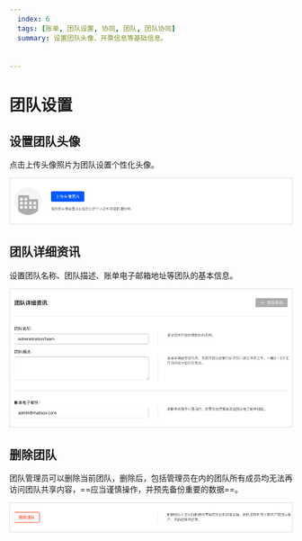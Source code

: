```yaml
---
  index: 6
  tags: [账单, 团队设置, 协同, 团队, 团队协同]
  summary: 设置团队头像、开票信息等基础信息。


---
```


# 团队设置

## 设置团队头像

点击上传头像照片为团队设置个性化头像。

<img src='../assets/02teamAdministration/06teamConfig/teamAvatar.png'>

## 团队详细资讯

设置团队名称、团队描述、账单电子邮箱地址等团队的基本信息。

<img src='../assets/02teamAdministration/06teamConfig/teamInfo.png'>

## 删除团队

团队管理员可以删除当前团队，删除后，包括管理员在内的团队所有成员均无法再访问团队共享内容，==应当谨慎操作，并预先备份重要的数据==。

<img src='../assets/02teamAdministration/06teamConfig/deleteTeam.png'>
